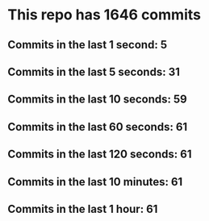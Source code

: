 # This repo has 1646 commits

## Commits in the last 1 second: 5
## Commits in the last 5 seconds: 31
## Commits in the last 10 seconds: 59
## Commits in the last 60 seconds: 61
## Commits in the last 120 seconds: 61
## Commits in the last 10 minutes: 61
## Commits in the last 1 hour: 61
